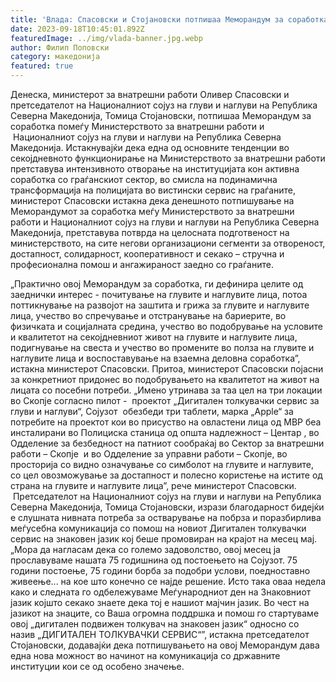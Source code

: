 ```yaml
---
title: 'Влада: Спасовски и Стојановски потпишaа Меморандум за соработка на МВР со Националниот сојуз на глуви и наглуви  - Инсталирани три таблети во рамки на проектот „Дигитален толкувачки сервис за глуви и наглуви“ - 18 СЕПТЕМВРИ 2023'
date: 2023-09-18T10:45:01.892Z
featuredImage: ../img/vlada-banner.jpg.webp
author: Филип Поповски
category: македонија
featured: true
---
```

Денеска, министерот за внатрешни работи Оливер Спасовски и претседателот на Националниот сојуз на глуви и наглуви на Република Северна Македонија, Томица Стојановски, потпишаа Меморандум за соработка помеѓу Министерството за внатрешни работи и  Националниот сојуз на глуви и наглуви на Република Северна Македонија.
Истакнувајќи дека една од основните тенденции во секојдневното функционирање на Министерството за внатрешни работи претставува интензивното отворање на институцијата кон активна соработка со граѓанскиот сектор, во смисла на подинамична трансформација на полицијата во вистински сервис на граѓаните, министерот Спасовски истакна дека денешното потпишување на Меморандумот за соработка меѓу Министерството за внатрешни работи и Националниот сојуз на глуви и наглуви на Република Северна Македонија, претставува потврда на целосната подготвеност на министерството, на сите негови организациони сегменти за отвореност, достапност, солидарност, кооперативност и секако – стручна и професионална помош и ангажираност заедно со граѓаните.

„Практично овој Меморандум за соработка, ги дефинира целите од заеднички интерес - почитување на глувите и наглувите лица, потоа поттикнување на развојот на заштита и грижа за глувите и наглувите лица, учество во спречување и отстранување на бариерите, во физичката и социјалната средина, учество во подобрување на условите и квалитетот на секојдневниот живот на глувите и наглувите лица, подигнување на свеста и учество во промените во полза на глувите и наглувите лица и воспоставување на взаемна деловна соработка”, истакна министерот Спасовски.
Притоа, министерот Спасовски појасни за конкретниот придонес во подобрувањето на квалитетот на живот на лицата со посебни потреби. „Имено утринава за таа цел на три локации во Скопје согласно пилот -  проектот „Дигитален толкувачки сервис за глуви и наглуви“, Сојузот  обезбеди три таблети, марка „Apple“ за потребите на проектот кои во присуство на овластени лица од МВР беа инсталирани во Полициска станица од општа надлежност – Центар , во Одделение за безбедност на патниот сообраќај во Сектор за внатрешни работи – Скопје  и во Одделение за управни работи – Скопје, во просторија со видно означување со симболот на глувите и наглувите, со цел овозможување за достапност и полесно користење на истите од страна на глувите и наглувите лица”, рече министерот Спасовски.
 Претседателот на Националниот сојуз на глуви и наглуви на Република Северна Македонија, Томица Стојановски, изрази благодарност бидејќи е слушната нивната потреба за остварување на побрза и поразбирлива меѓусебна комуникација со помош на новиот Дигитален толкувачки сервис на знаковен јазик кој беше промовиран на крајот на месец мај.
„Мора да нагласам дека со големо задоволство, овој месец ја прославуваме нашата 75 годишнина од постоењето на Сојузот. 75 години постоење, 75 години борба за подобри услови, поедноставно живеење... на кое што конечно се најде решение. Исто така оваа недела како и следната го одбележуваме Меѓународниот ден на Знаковниот јазик којшто секако знаете дека тој е нашиот мајчин јазик. Во чест на јазикот на знаците, со Ваша огромна поддршка и помош го стартуваме овој „дигитален подвижен толкувач на знаковен јазик“ односно со назив „ДИГИТАЛЕН ТОЛКУВАЧКИ СЕРВИС“”, истакна претседателот Стојановски, додавајќи дека потпишувањето на овој Меморандум дава една нова можност во начинот на комуникација со државните институции кои се од особено значење.

